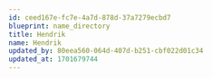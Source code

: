 ```yaml
---
id: ceed167e-fc7e-4a7d-878d-37a7279ecbd7
blueprint: name_directory
title: Hendrik
name: Hendrik
updated_by: 80eea560-064d-407d-b251-cbf022d01c34
updated_at: 1701679744
---
```


